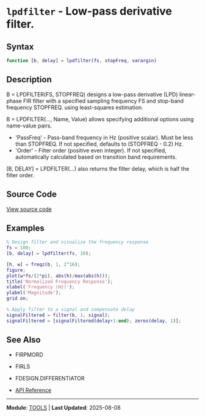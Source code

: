 # `lpdfilter` - Low-pass derivative filter.

## Syntax

```matlab
function [b, delay] = lpdfilter(fs, stopFreq, varargin)
```

## Description

B = LPDFILTER(FS, STOPFREQ) designs a low-pass derivative (LPD) linear-phase FIR filter with a specified sampling frequency FS and stop-band frequency STOPFREQ. using least-squares estimation.

B = LPDFILTER(..., Name, Value) allows specifying additional options
using name-value pairs.
- 'PassFreq' - Pass-band frequency in Hz (positive scalar).
Must be less than STOPFREQ. If not specified, defaults
to (STOPFREQ - 0.2) Hz.
- 'Order'    - Filter order (positive even integer). If not specified,
automatically calculated based on transition band requirements.

[B, DELAY] = LPDFILTER(...) also returns the filter delay, which is half the filter order.

## Source Code

[View source code](https://github.com/BSICoS/biosigmat/tree/main/src/tools/lpdfilter.m)

## Examples

```matlab
% Design filter and visualize the frequency response
fs = 100;
[b, delay] = lpdfilter(fs, 10);

[h, w] = freqz(b, 1, 2^16);
figure;
plot(w*fs/(2*pi), abs(h)/max(abs(h)));
title('Normalized Frequency Response');
xlabel('Frequency (Hz)');
ylabel('Magnitude');
grid on;

% Apply filter to a signal and compensate delay
signalFiltered = filter(b, 1, signal);
signalFiltered = [signalFiltered(delay+1:end); zeros(delay, 1)];
```

## See Also

- FIRPMORD
- FIRLS
- FDESIGN.DIFFERENTIATOR

- [API Reference](../README.md)

---

**Module**: [TOOLS](README.md) | **Last Updated**: 2025-08-08
